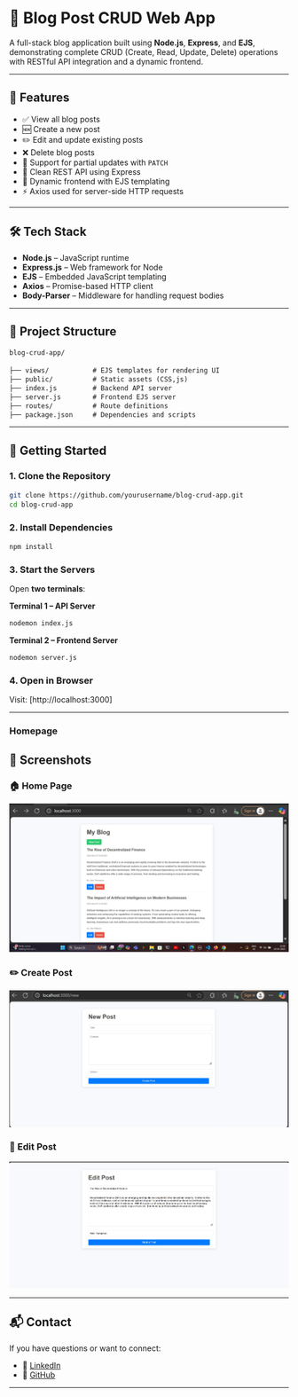 
# 📰 Blog Post CRUD Web App

A full-stack blog application built using **Node.js**, **Express**, and **EJS**, demonstrating complete CRUD (Create, Read, Update, Delete) operations with RESTful API integration and a dynamic frontend.

---

## 🌟 Features

* ✅ View all blog posts
* 🆕 Create a new post
* ✏️ Edit and update existing posts
* ❌ Delete blog posts
* 🔁 Support for partial updates with `PATCH`
* 🧠 Clean REST API using Express
* 📄 Dynamic frontend with EJS templating
* ⚡ Axios used for server-side HTTP requests

---

## 🛠️ Tech Stack

* **Node.js** – JavaScript runtime
* **Express.js** – Web framework for Node
* **EJS** – Embedded JavaScript templating
* **Axios** – Promise-based HTTP client
* **Body-Parser** – Middleware for handling request bodies

---

## 📂 Project Structure

```
blog-crud-app/

├── views/           # EJS templates for rendering UI
├── public/          # Static assets (CSS,js)
├── index.js         # Backend API server
├── server.js        # Frontend EJS server
├── routes/          # Route definitions
├── package.json     # Dependencies and scripts
```

---

## 🚀 Getting Started

### 1. Clone the Repository

```bash
git clone https://github.com/yourusername/blog-crud-app.git
cd blog-crud-app
```

### 2. Install Dependencies

```bash
npm install
```

### 3. Start the Servers

Open **two terminals**:

**Terminal 1 – API Server**

```bash
nodemon index.js
```

**Terminal 2 – Frontend Server**

```bash
nodemon server.js
```

### 4. Open in Browser

Visit: [http://localhost:3000]

---

### Homepage

## 📸 Screenshots

### 🏠 Home Page
![Home](screenshots/home.png)

### ✏️ Create Post
![Create Post](screenshots/create-post.png)

### 📝 Edit Post
![Edit Post](screenshots/edit-post.png)

---

## 📬 Contact

If you have questions or want to connect:

* 💼 [LinkedIn](https://www.linkedin.com/in/yogeshwarisakharwade)
* 🐙 [GitHub](https://github.com/Yogeshwari1703)

---
